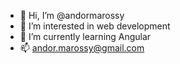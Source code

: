 - 👋 Hi, I’m @andormarossy
- 👀 I’m interested in web development
- 🌱 I’m currently learning Angular
- 📫 andor.marossy@gmail.com
